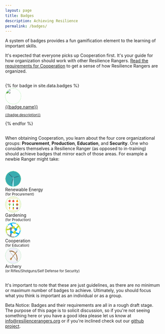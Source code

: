 ```yaml
---
layout: page
title: Badges
description: Achieving Resilience
permalink: /badges/
---
```


A system of badges provides a fun gamification element to the learning of important skills.

It's expected that everyone picks up Cooperation first. It's your guide for how organization should work with other Resilience Rangers. [Read the requirements for Cooperation](/badges/cooperation) to get a sense of how Resilience Rangers are organized.

<style>
.list-with-icon-caption { font-size: 0.8em; }
.greennature-icon-with-list-item { margin:30px; margin-left: 0px}
</style>

<div class="greennature-item greennature-icon-with-list-item">
  {% for badge in site.data.badges %}
    <div class="list-with-icon-ux greennature-ux" style="opacity: 1; padding-top: 0px; margin-bottom: 0px;">
      <div class="list-with-icon greennature-left">
        <div class="list-with-icon-image">
          <div class="image-cropper" style="background-color: {{badge.background-color}}; width: 50px; height: 50px; position: relative; overflow: hidden; border-radius: 50%; border: thin dashed lightgreen;">
            <a href="/badges/{{badge.slug}}"><img src="/assets/images/{{badge.icon}}" style="display:inline; height: {{badge.height}}; width: auto; margin: {{badge.margin}};" /></a>
          </div>
        </div>
        <div class="list-with-icon-content">
          <a href="/badges/{{badge.slug}}">
            <div class="list-with-icon-title greennature-skin-title">{{badge.name}}</div>
            <div class="list-with-icon-caption">
              <p>{{badge.description}}</p>
            </div>
          </a>
        </div>
        <div class="clear"></div>
      </div>
    </div>
  {% endfor %}
  <div class="clear"></div>
</div>

When obtaining Cooperation, you learn about the four core organizational groups: **Procurement**, **Production**, **Education**, and **Security**. One who considers themselves a Resilience Ranger (as opposed to in-training) should achieve badges that mirror each of those areas. For example a newbie Ranger might take:

<div class="greennature-item greennature-icon-with-list-item">
  <div class="list-with-icon-ux greennature-ux" style="opacity: 1; padding-top: 0px; margin-bottom: 0px;">
    <div class="list-with-icon greennature-left">
      <div class="list-with-icon-image">
        <div class="image-cropper" style="background-color: {{badge.background-color}}; width: 50px; height: 50px; position: relative; overflow: hidden; border-radius: 50%; border: thin dashed lightgreen;">
          <a href="/badges/renewable-energy/"><img src="/assets/images/icon-3.png"  /></a>
        </div>
      </div>
      <div class="list-with-icon-content">
        <div class="list-with-icon-title greennature-skin-title">Renewable Energy</div>
        <div class="list-with-icon-caption">
          (for Procurement)
        </div>
      </div>
      <div class="clear"></div>
    </div>
  </div>
  <div class="list-with-icon-ux greennature-ux" style="opacity: 1; padding-top: 0px; margin-bottom: 0px;">
    <div class="list-with-icon greennature-left">
      <div class="list-with-icon-image">
        <div class="image-cropper" style="background-color: beige; width: 50px; height: 50px; position: relative; overflow: hidden; border-radius: 50%; border: thin dashed lightgreen;">
          <a href="/badges/gardening"><img src="/assets/images/fruit-icon-png-4.png" style="display:inline; height: 70%; width: auto; margin: 8px 0 0 7px;"></a>
        </div>
      </div>
      <div class="list-with-icon-content">
        <div class="list-with-icon-title greennature-skin-title">Gardening</div>
        <div class="list-with-icon-caption">
          (for Production)
        </div>
      </div>
      <div class="clear"></div>
    </div>
  </div>
  <div class="list-with-icon greennature-left">
    <div class="list-with-icon-image">
      <div class="image-cropper" style="background-color: {{badge.background-color}}; width: 50px; height: 50px; position: relative; overflow: hidden; border-radius: 50%; border: thin dashed lightgreen;">
        <a href="/badges/cooperation/"><img src="/assets/images/coop.jpeg"  /></a>
      </div>
    </div>
    <div class="list-with-icon-content">
      <div class="list-with-icon-title greennature-skin-title">Cooperation</div>
      <div class="list-with-icon-caption">
        (for Education)
      </div>
    </div>
    <div class="clear"></div>
  </div>
  <div class="list-with-icon greennature-left">
    <div class="list-with-icon-image">
      <div class="image-cropper" style="background-color: #efeefe; width: 50px; height: 50px; position: relative; overflow: hidden; border-radius: 50%; border: thin dashed lightgreen;">
        <a href="/badges/archery"><img src="/assets/images/bow-and-arrow.jpg" style="display:inline; height: 75%; width: auto; margin: 7px 0 0 1px;"></a>
      </div>
    </div>
    <div class="list-with-icon-content">         
      <div class="list-with-icon-title greennature-skin-title">Archery</div>
      <div class="list-with-icon-caption">
        (or Rifles/Shotguns/Self Defense for Security)
      </div>
    </div>
    <div class="clear"></div>
  </div>
  <div class="clear"></div>
</div>

<p> 
It's important to note that these are just guidelines, as there are no minimum or maximum number of badges to achieve. Ultimately, you should focus what you think is important as an individual or as a group.
</p>

Beta Notice: Badges and their requirements are all in a rough draft stage. The purpose of this page is to solicit discussion, so if you're not seeing something here or you have a good idea please let us know at <a href="mailto:info@resiliencerangers.org">info@resiliencerangers.org</a> or if you're inclined check out our <a href="https://github.com/resilience-rangers/resilience-rangers.github.io">github project</a>.

<!--
- Athletics + Personal Fitness
- Smelting and forging
- All - Cooking
- Crime Prevention
- Digital Technology - Programming, Robotics, Radio?
- Empathy - Disabilities Awareness + queer, trans / racial sensitivity, other intersectional endeavors
- Electricity/Electronics - read and recite, how does muni-power work?, do it, lighting, solar, charging of batts, scavenge/salvage
- Emergency Preparedness
- Exploration - natural forage - talk about some natural resources around you, go find it, plan for another area
- Plant Science (Forestry)
- Rifle + shotgun Shooting
- Safety, Search and Rescue
- Sustainability
- Textile - incl. Leatherwork, Pulp and Paper ! diy
- Wilderness Survival
- Welding
- Woodwork
-->
